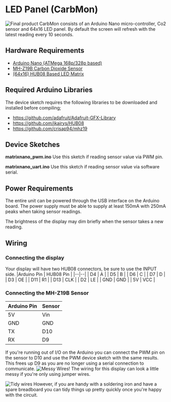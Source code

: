 
# LED Panel (CarbMon)
![Final product](https://i.imgur.com/DVzYz7X.jpg)
CarbMon consists of an Arduino Nano micro-controller, Co2 sensor and 64x16 LED panel. By default the screen will refresh with the latest reading every 10 seconds. 

## Hardware Requirements

- [Arduino Nano (ATMega 168p/328p based)](https://www.aliexpress.com/wholesale?catId=0&initiative_id=SB_20200617024300&SearchText=Arduino%20Nano)
- [MH-Z19B Carbon Dioxide Sensor](https://www.aliexpress.com/wholesale?catId=0&initiative_id=SB_20200617024414&SearchText=MH-z19B)
- [(64x16) HUB08 Based LED Matrix](https://www.aliexpress.com/item/32616683948.html?spm=a2g0s.9042311.0.0.65934c4ddjg17S)

## Required Arduino Libraries

The device sketch requires the following libraries to be downloaded and installed before compiling;

- https://github.com/adafruit/Adafruit-GFX-Library
- https://github.com/jkairys/HUB08
- https://github.com/crisap94/mhz19


## Device Sketches

**matrixnano_pwm.ino**
Use this sketch if reading sensor value via PWM pin.

**matrixnano_uart.ino**
Use this sketch if reading sensor value via software serial. 

## Power Requirements

The entire unit can be powered through the USB interface on the Arduino board. The power supply must be able to supply at least 150mA with 250mA peaks when taking sensor readings. 

The brightness of the display may dim briefly when the sensor takes a new reading. 

## Wiring
### Connecting the display
Your display will have two HUB08 connectors, be sure to use the INPUT side. 
|Arduino Pin | HUB08 Pin |
|--|--|
| D4 | A |
| D5 | B |
| D6 | C |
| D7 | D |
| D3 | OE |
| D11 | R1 |
| D13 | CLK |
| D2 | LE |
| GND | GND |
| 5V | VCC |

### Connecting the MH-Z19B Sensor
| Arduino Pin | Sensor |
|--|--|
| 5V | Vin |
| GND | GND |
| TX | D10|
| RX | D9 |

If you're running out of I/O on the Arduino you can connect the PWM pin on the sensor to D10 and use the PWM device sketch with the same results. This frees up D9 as you are no longer using a serial connection to communicate. 
![Messy Wires!](https://i.imgur.com/VrWyeAJ.jpg)
The wiring for this display can look a little messy if you're only using jumper wires. 

![Tidy wires](https://i.imgur.com/5BPGpyX.jpg)
However, if you are handy with a soldering iron and have a spare breadboard you can tidy things up pretty quickly once you're happy with the circuit. 
